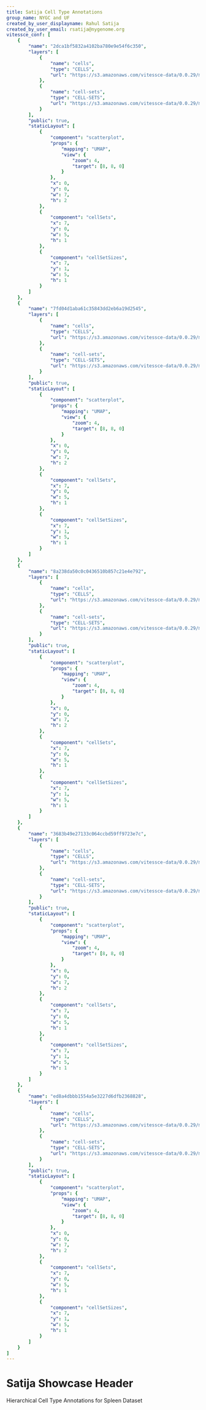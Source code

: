 ```yaml
---
title: Satija Cell Type Annotations
group_name: NYGC and UF
created_by_user_displayname: Rahul Satija
created_by_user_email: rsatija@nygenome.org
vitessce_conf: [
    {
        "name": "2dca1bf5832a4102ba780e9e54f6c350",
        "layers": [
            {
                "name": "cells",
                "type": "CELLS",
                "url": "https://s3.amazonaws.com/vitessce-data/0.0.29/master_release/satija/2dca1bf5832a4102ba780e9e54f6c350.cells.json"
            },
            {
                "name": "cell-sets",
                "type": "CELL-SETS",
                "url": "https://s3.amazonaws.com/vitessce-data/0.0.29/master_release/satija/2dca1bf5832a4102ba780e9e54f6c350.cell-sets.json"
            }
        ],
        "public": true,
        "staticLayout": [
            {
                "component": "scatterplot",
                "props": {
                    "mapping": "UMAP",
                    "view": {
                        "zoom": 4,
                        "target": [8, 8, 0]
                    }
                },
                "x": 0,
                "y": 0,
                "w": 7,
                "h": 2
            },
            {
                "component": "cellSets",
                "x": 7,
                "y": 0,
                "w": 5,
                "h": 1
            },
            {
                "component": "cellSetSizes",
                "x": 7,
                "y": 1,
                "w": 5,
                "h": 1
            }
        ]
    },
    {
        "name": "7fd04d1aba61c35843dd2eb6a19d2545",
        "layers": [
            {
                "name": "cells",
                "type": "CELLS",
                "url": "https://s3.amazonaws.com/vitessce-data/0.0.29/master_release/satija/7fd04d1aba61c35843dd2eb6a19d2545.cells.json"
            },
            {
                "name": "cell-sets",
                "type": "CELL-SETS",
                "url": "https://s3.amazonaws.com/vitessce-data/0.0.29/master_release/satija/7fd04d1aba61c35843dd2eb6a19d2545.cell-sets.json"
            }
        ],
        "public": true,
        "staticLayout": [
            {
                "component": "scatterplot",
                "props": {
                    "mapping": "UMAP",
                    "view": {
                        "zoom": 4,
                        "target": [8, 8, 0]
                    }
                },
                "x": 0,
                "y": 0,
                "w": 7,
                "h": 2
            },
            {
                "component": "cellSets",
                "x": 7,
                "y": 0,
                "w": 5,
                "h": 1
            },
            {
                "component": "cellSetSizes",
                "x": 7,
                "y": 1,
                "w": 5,
                "h": 1
            }
        ]
    },
    {
        "name": "8a238da50c0c0436510b857c21e4e792",
        "layers": [
            {
                "name": "cells",
                "type": "CELLS",
                "url": "https://s3.amazonaws.com/vitessce-data/0.0.29/master_release/satija/8a238da50c0c0436510b857c21e4e792.cells.json"
            },
            {
                "name": "cell-sets",
                "type": "CELL-SETS",
                "url": "https://s3.amazonaws.com/vitessce-data/0.0.29/master_release/satija/8a238da50c0c0436510b857c21e4e792.cell-sets.json"
            }
        ],
        "public": true,
        "staticLayout": [
            {
                "component": "scatterplot",
                "props": {
                    "mapping": "UMAP",
                    "view": {
                        "zoom": 4,
                        "target": [8, 8, 0]
                    }
                },
                "x": 0,
                "y": 0,
                "w": 7,
                "h": 2
            },
            {
                "component": "cellSets",
                "x": 7,
                "y": 0,
                "w": 5,
                "h": 1
            },
            {
                "component": "cellSetSizes",
                "x": 7,
                "y": 1,
                "w": 5,
                "h": 1
            }
        ]
    },
    {
        "name": "3683b49e27133c064ccbd59ff9723e7c",
        "layers": [
            {
                "name": "cells",
                "type": "CELLS",
                "url": "https://s3.amazonaws.com/vitessce-data/0.0.29/master_release/satija/3683b49e27133c064ccbd59ff9723e7c.cells.json"
            },
            {
                "name": "cell-sets",
                "type": "CELL-SETS",
                "url": "https://s3.amazonaws.com/vitessce-data/0.0.29/master_release/satija/3683b49e27133c064ccbd59ff9723e7c.cell-sets.json"
            }
        ],
        "public": true,
        "staticLayout": [
            {
                "component": "scatterplot",
                "props": {
                    "mapping": "UMAP",
                    "view": {
                        "zoom": 4,
                        "target": [8, 8, 0]
                    }
                },
                "x": 0,
                "y": 0,
                "w": 7,
                "h": 2
            },
            {
                "component": "cellSets",
                "x": 7,
                "y": 0,
                "w": 5,
                "h": 1
            },
            {
                "component": "cellSetSizes",
                "x": 7,
                "y": 1,
                "w": 5,
                "h": 1
            }
        ]
    },
    {
        "name": "ed8a4dbbb1554a5e3227d6dfb2368828",
        "layers": [
            {
                "name": "cells",
                "type": "CELLS",
                "url": "https://s3.amazonaws.com/vitessce-data/0.0.29/master_release/satija/ed8a4dbbb1554a5e3227d6dfb2368828.cells.json"
            },
            {
                "name": "cell-sets",
                "type": "CELL-SETS",
                "url": "https://s3.amazonaws.com/vitessce-data/0.0.29/master_release/satija/ed8a4dbbb1554a5e3227d6dfb2368828.cell-sets.json"
            }
        ],
        "public": true,
        "staticLayout": [
            {
                "component": "scatterplot",
                "props": {
                    "mapping": "UMAP",
                    "view": {
                        "zoom": 4,
                        "target": [8, 8, 0]
                    }
                },
                "x": 0,
                "y": 0,
                "w": 7,
                "h": 2
            },
            {
                "component": "cellSets",
                "x": 7,
                "y": 0,
                "w": 5,
                "h": 1
            },
            {
                "component": "cellSetSizes",
                "x": 7,
                "y": 1,
                "w": 5,
                "h": 1
            }
        ]
    }
]
---
```

<!-- TODO: Get a real description. -->
# Satija Showcase Header
Hierarchical Cell Type Annotations for Spleen Dataset
